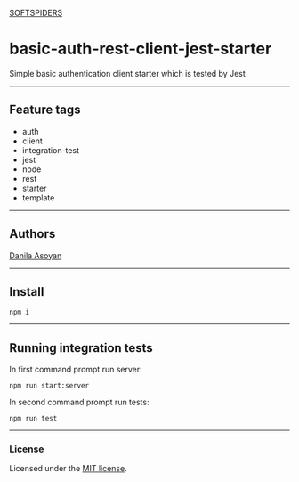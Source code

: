 [SOFTSPIDERS](https://github.com/softspiders/softspiders)

# basic-auth-rest-client-jest-starter

Simple basic authentication client starter which is tested by Jest

---

## Feature tags

- auth
- client
- integration-test
- jest
- node
- rest
- starter
- template

---

## Authors

[Danila Asoyan](https://github.com/Danilkashtan)

---

## Install

```
npm i
```

---

## Running integration tests

In first command prompt run server: 

```
npm run start:server
```

In second command prompt run tests:

```
npm run test
```

---

### License

Licensed under the [MIT license](./LICENSE). 

